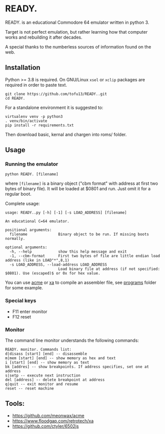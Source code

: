 # READY.

READY. is an educational Commodore 64 emulator written in python 3.

Target is not perfect emulation, but rather learning how that computer works and rebuilding it after decades.

A special thanks to the numberless sources of information found on the web.

## Installation

Python >= 3.8 is required.
On GNU/Linux `xsel` or `xclip` packages are required in order to paste text.

```shell
git clone https://github.com/tofu13/READY..git
cd READY.
```

For a standalone environment it is suggested to:

```shell
virtualenv venv -p python3
. venv/bin/activate
pip install -r requirements.txt
```

Then download basic, kernal and chargen into roms/ folder.

## Usage

### Running the emulator

```python READY. [filename]```

where ```[filename]``` is a binary object ("cbm format" with address at first two bytes of binary file). It will be
loaded at $0801 and run. Just omit it for a regular boot.

Complete usage:

```
usage: READY..py [-h] [-1] [-s LOAD_ADDRESS] [filename]

An educational C=64 emulator.

positional arguments:
  filename              Binary object to be run. If missing boots normally.

optional arguments:
  -h, --help            show this help message and exit
  -1, --cbm-format      First two bytes of file are little endian load address (like in LOAD"*",8,1)
  -s LOAD_ADDRESS, --load-address LOAD_ADDRESS
                        Load binary file at address (if not specified: $0801). Use (escaped)$ or 0x for hex value.
```

You can use [acme](https://github.com/meonwax/acme) or [xa](https://www.floodgap.com/retrotech/xa) to compile an
assembler file, see [programs](https://github.com/tofu13/READY./tree/master/programs) folder for some example.

### Special keys

- F11 enter monitor
- F12 reset

### Monitor

The command line monitor understands the following commands:

```
READY. monitor. Commands list:
d|disass [start] [end] -- disassemble
m|mem [start] [end] -- show memory as hex and text
i [start] [end] -- show memory as text
bk [addres] -- show breakpoints. If address specifies, set one at address 
s|setp -- execute next instruction
del [address] -- delete breakpoint at address
q|quit -- exit monitor and resume
reset -- reset machine
```

## Tools:

- https://github.com/meonwax/acme
- https://www.floodgap.com/retrotech/xa
- https://github.com/ctyler/6502js


